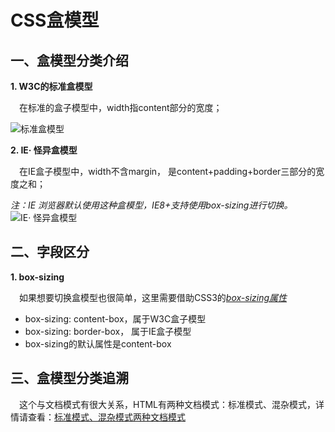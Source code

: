 # CSS盒模型

## 一、盒模型分类介绍

**1. W3C的标准盒模型**

&emsp;在标准的盒子模型中，width指content部分的宽度；

<img src="https://p1-juejin.byteimg.com/tos-cn-i-k3u1fbpfcp/38aef66e00084e6da8486058d0dcf955~tplv-k3u1fbpfcp-watermark.image"  alt="标准盒模型">


**2. IE· 怪异盒模型**

&emsp;在IE盒子模型中，width不含margin， 是content+padding+border三部分的宽度之和；

*注：IE 浏览器默认使用这种盒模型，IE8+支持使用box-sizing进行切换。*
<img src="https://p3-juejin.byteimg.com/tos-cn-i-k3u1fbpfcp/ab997045de234c92a6983b5a5e33c6d8~tplv-k3u1fbpfcp-watermark.image"  alt="IE· 怪异盒模型">

## 二、字段区分
**1. box-sizing**

&emsp;如果想要切换盒模型也很简单，这里需要借助CSS3的<u>*box-sizing属性*</u>
* box-sizing: content-box，属于W3C盒子模型
* box-sizing: border-box， 属于IE盒子模型
* box-sizing的默认属性是content-box

## 三、盒模型分类追溯
&emsp;这个与文档模式有很大关系，HTML有两种文档模式：标准模式、混杂模式，详情请查看：[标准模式、混杂模式两种文档模式](https://juejin.cn/post/6932769062909018125)


